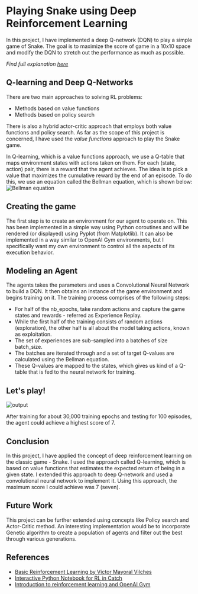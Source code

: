 # Playing Snake using Deep Reinforcement Learning

In this project, I have implemented a deep Q-network (DQN) to play a simple game of Snake. The goal is to maximize the score of game in a 10x10 space and modify the DQN to stretch out the performance as much as possible.

*Find full explanation [here](https://github.com/sahiljohari/thisthinglearns/blob/master/DeepQLearning_Snake_v1.ipynb)*
## Q-learning and Deep Q-Networks
There are two main approaches to solving RL problems:
- Methods based on value functions
- Methods based on policy search

There is also a hybrid actor-critic approach that employs both value functions and policy search. As far as the scope of this project is concerned, I have used the _value functions_ approach to play the Snake game.

In Q-learning, which is a value functions approach, we use a Q-table that maps environment states with actions taken on them. For each (state, action) pair, there is a reward that the agent achieves. The idea is to pick a value that maximizes the cumulative reward by the end of an episode. To do this, we use an equation called the Bellman equation, which is shown below:
![Bellman equation](https://github.com/sahiljohari/thisthinglearns/blob/master/Bellman_equation.PNG)

## Creating the game
The first step is to create an environment for our agent to operate on. This has been implemented in a simple way using Python coroutines and will be rendered (or displayed) using Pyplot (from Matplotlib). It can also be implemented in a way similar to OpenAI Gym environments, but I specifically want my own environment to control all the aspects of its execution behavior.

## Modeling an Agent
The agents takes the parameters and uses a Convolutional Neural Network to build a DQN. It then obtains an instance of the game environment and begins training on it. The training process comprises of the following steps:

- For half of the nb_epochs, take random actions and capture the game states and rewards - referred as Experience Replay.
- While the first half of the training consists of random actions (exploration), the other half is all about the model taking actions, known as exploitation.
- The set of experiences are sub-sampled into a batches of size batch_size.
- The batches are iterated through and a set of target Q-values are calculated using the Bellman equation.
- These Q-values are mapped to the states, which gives us kind of a Q-table that is fed to the neural network for training.

## Let's play!
![output](https://github.com/sahiljohari/thisthinglearns/blob/master/output_WX5pMq.gif)

After training for about 30,000 training epochs and testing for 100 episodes, the agent could achieve a highest score of 7.

## Conclusion
In this project, I have applied the concept of deep reinforcement learning on the classic game - Snake. I used the approach called Q-learning, which is based on value functions that estimates the expected return of being in a given state. I extended this approach to deep Q-network and used a convolutional neural network to implement it. Using this approach, the maximum score I could achieve was 7 (seven).

## Future Work
This project can be further extended using concepts like Policy search and Actor-Critic method. An interesting implementation would be to incorporate Genetic algorithm to create a population of agents and filter out the best through various generations.

## References
- [Basic Reinforcement Learning by Víctor Mayoral Vilches](https://github.com/vmayoral/basic_reinforcement_learning/blob/master/tutorial6/examples/Snake/snake.py)
- [Interactive Python Notebook for RL in Catch](https://gist.github.com/cadurosar/bd54c723c1d6335a43c8)
- [Introduction to reinforcement learning and OpenAI Gym](https://www.oreilly.com/learning/introduction-to-reinforcement-learning-and-openai-gym)
